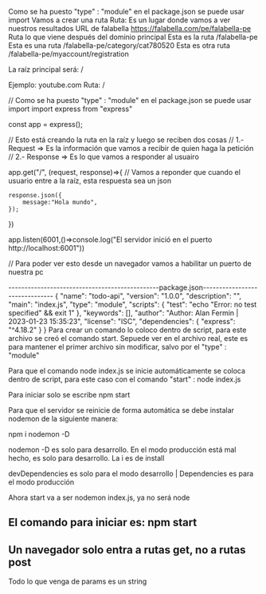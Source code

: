 Como se ha puesto "type" : "module" en el package.json se puede usar import
Vamos a crear una ruta
Ruta: Es un lugar donde vamos a ver nuestros resultados
URL de falabella
https://falabella.com/pe/falabella-pe
Ruta lo que viene después del dominio principal
Esta es la ruta /falabella-pe
Esta es una ruta /falabella-pe/category/cat780520
Esta es otra ruta /falabella-pe/myaccount/registration

La raíz principal será: /


Ejemplo:
youtube.com
Ruta: /

// Como se ha puesto "type" : "module" en el package.json se puede usar import
import express from "express"

const app = express();

// Esto está creando la ruta en la raíz y luego se reciben dos cosas
// 1.- Request => Es la información que vamos a recibir de quien haga la petición
// 2.- Response => Es lo que vamos a responder al usuairo

app.get("/", (request, response)=>{
    // Vamos a reponder que cuando el usuario entre a la raíz, esta respuesta sea un json
    
    response.json({
        message:"Hola mundo",
    });
})

app.listen(6001,()=>console.log("El servidor inició en el puerto http://localhost:6001"))

// Para poder ver esto desde un navegador vamos a habilitar un puerto de nuestra pc

-----------------------------------------------package.json-------------------------------
{
  "name": "todo-api",
  "version": "1.0.0",
  "description": "",
  "main": "index.js",
  "type": "module",
  "scripts": {
    "test": "echo \"Error: no test specified\" && exit 1"
  },
  "keywords": [],
  "author": "Author: Alan Fermin | 2023-01-23 15:35:23",
  "license": "ISC",
  "dependencies": {
    "express": "^4.18.2"
  }
}
 Para crear un comando lo coloco dentro de script, para este archivo se creó el comando start. Sepuede ver en el archivo real, este es para mantener el primer archivo sin modificar, salvo por el "type" : "module"

 Para que el comando node index.js se inicie automáticamente se coloca dentro de script, para este caso con el comando "start" : node index.js

 Para iniciar solo se escribe npm start

 Para que el servidor se reinicie de forma automática se debe instalar nodemon de la siguiente manera:

 npm i nodemon -D

nodemon -D es solo para desarrollo. En el modo producción está mal hecho, es solo para desarrollo. La i es de install 

devDependencies es solo para el modo desarrollo | Dependencies es para el modo producción

Ahora start va a ser nodemon index.js, ya no será node

El comando para iniciar es:
npm start
----------------------------------------------------------------------------------------------------------------------------------------
Un navegador solo entra a rutas get, no a rutas post
---------------------------------------------------------
Todo lo que venga de params es un string
